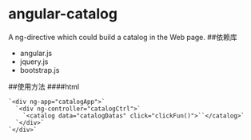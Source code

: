 # angular-catalog
A ng-directive which could build a catalog in the Web page.
##依赖库
* angular.js
* jquery.js
* bootstrap.js

##使用方法
####html 

    `<div ng-app="catalogApp">`
      `<div ng-controller="catalogCtrl">`
        `<catalog data="catalogDatas" click="clickFun()">``</catalog>`
      `</div>`
    `</div>`  

